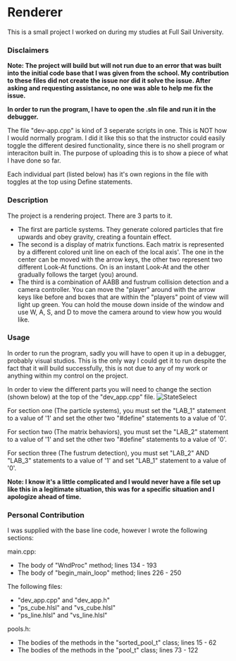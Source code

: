 # Renderer
This is a small project I worked on during my studies at Full Sail University.

### Disclaimers

**Note: The project will build but will not run due to an error that was built into the initial code base that I was given from the school. My contribution to these files did not create the issue nor did it solve the issue. After asking and requesting assistance, no one was able to help me fix the issue.**

**In order to run the program, I have to open the .sln file and run it in the debugger.**

The file "dev-app.cpp" is kind of 3 seperate scripts in one. This is NOT how I would normally program. I did it like this so that the instructor could easily toggle the different desired functionality, since there is no shell program or interaciton built in. The purpose of uploading this is to show a piece of what I have done so far.

Each individual part (listed below) has it's own regions in the file with toggles at the top using Define statements.

### Description

The project is a rendering project. There are 3 parts to it. 
-  The first are particle systems. They generate colored particles that fire upwards and obey gravity, creating a fountain effect.
-  The second is a display of matrix functions. Each matrix is represented by a different colored unit line on each of the local axis'. The one in the center can be moved with the arrow keys, the other two represent two different Look-At functions. On is an instant Look-At and the other gradually follows the target (you) around.
-  The third is a combination of AABB and fustrum collision detection and a camera controller. You can move the "player" around with the arrow keys like before and boxes that are within the "players" point of view will light up green. You can hold the mouse down inside of the window and use W, A, S, and D to move the camera around to view how you would like.

### Usage

In order to run the program, sadly you will have to open it up in a debugger, probably visual studios. This is the only way I could get it to run despite the fact that it will build successfully, this is not due to any of my work or anything within my control on the project.

In order to view the different parts you will need to change the section (shown below) at the top of the "dev_app.cpp" file.
![StateSelect](https://github.com/tidekiller237/Renderer/assets/42755734/c01e5433-3166-4fb7-8c5b-120ff6468cbd)

For section one (The particle systems), you must set the "LAB_1" statement to a value of '1' and set the other two "#define" statements to a value of '0'.

For section two (The matrix behaviors), you must set the "LAB_2" statement to a value of '1' and set the other two "#define" statements to a value of '0'.

For section three (The fustrum detection), you must set "LAB_2" AND "LAB_3" statements to a value of '1' and set "LAB_1" statement to a value of '0'.

**Note: I know it's a little complicated and I would never have a file set up like this in a legitimate situation, this was for a specific situation and I apologize ahead of time.**

### Personal Contribution
I was supplied with the base line code, however I wrote the following sections:

main.cpp:
  -  The body of "WndProc" method; lines 134 - 193
  -  The body of "begin_main_loop" method; lines 226 - 250

The following files:
  -  "dev_app.cpp" and "dev_app.h"
  -  "ps_cube.hlsl" and "vs_cube.hlsl"
  -  "ps_line.hlsl" and "vs_line.hlsl"

pools.h:
  -  The bodies of the methods in the "sorted_pool_t" class; lines 15 - 62
  -  The bodies of the methods in the "pool_t" class; lines 73 - 122
